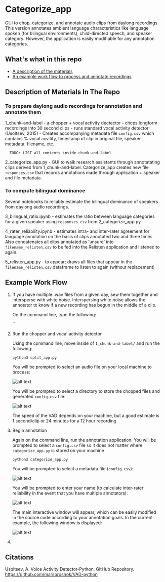 # Categorize_app 

GUI to chop, categorize, and annotate audio clips from daylong recordings. This version annotates ambient language characteristics like language spoken (for bilingual environments), child-directed speech, and speaker category. However, the application is easily modifiable for any annotation categories. 

## What's what in this repo

* [A description of the materials](#description-of-materials-in-the-repo)
* [An example work flow to process and annotate recordings](#example-work-flow)

## Description of Materials In The Repo

### To prepare daylong audio recordings for annotation and annotate them

  1_chunk-and-label - a chopper + vocal activity dectector
          - chops longform recordings into 30 second clips
	  - runs standard vocal activity detector (Usoltsev, 2015)
	  - Creates accompanying metadata file `config.csv` which contains % vocal acvitity, timestamp of clip in original file, speaker metadata, filename, etc. 
	  
	  TODO: LIST all contents inside chunk-and-label
	
 2_categorize_app.py - GUI to walk research assistants through annotatating clips derived from 1_chunk-and-label. Categorize_app creates new file `responses.csv` that records annotations made through application + speaker and file metadata. 

### To compute bilingual dominance

Several notebooks to reliably estimate the bilingual dominance of speakers from daylong audio recordings. 

3_bilingual_ratio.ipynb - estimates the ratio between language categories for a given speaker using `responses.csv` from 2_categorize_app.py

4_rater_reliability.ipynb - estimates intra- and inter-rater agreement for language annotation on the basis of clips annotated two and three times. Also concatenates all clips annotated as 'unsure' into `filename_relisten.csv` to be fed into the Relisten application and listened to again.

5_relisten_app.py - to appear; draws all files that appear in the `filename_relisten.csv` dataframe to listen to again (without replacement)

## Example Work Flow

1. If you have multiple .wav files from a given day, sew them together and intersperse with white noise. Interspersing white noise allows the annotator to know if a new recording has begun in the middle of a clip. 

	On the command line, type the following:
	
	``

2. Run the chopper and vocal activity detector

	Using the command line, move inside of `1_chunk-and-label/` and run the following:
	
	`python3 split_app.py`
	
	You will be prompted to select an audio file on your local machine to process:
	
	![alt text](https://github.com/megseekosh/Categorize_app_v2/audio_cut_prompt.png "audio file prompt")
	
	You will be prompted to select a directory to store the chopped files and generated `config.csv` file:
	
	![alt text](https://github.com/megseekosh/Categorize_app_v2/output_directory_prompt.png "output_directory_prompt")
	
	The speed of the VAD depends on your machine, but a good estimate is 1 second/clip or 24 minutes for a 12 hour recording. 
	
3. Begin annotation

	Again on the command line, run the annotation application. You will be prompted to select a `config.csv` file so it does not matter where `categorize_app.py` is stored on your machine
	
	`python3 categorize_app.py`
	
	You will be prompted to select a metadata file (`config.csv`):
	
	![alt text](https://github.com/megseekosh/Categorize_app_v2/metadata_prompt.png "metadata_prompt")

	You will be prompted to enter your name (to calculate inter-rater reliability in the event that you have multiple annotators):
	
	![alt text](https://github.com/megseekosh/Categorize_app_v2/name_prompt.png "name_prompt")
	
	The main interactive window will appear, which can be easily modified in the source code according to your annotation goals. In the current example, the following window is displayed:
	
	![alt text](https://github.com/megseekosh/Categorize_app_v2/annotation_window.png "annotation_window")


	
4. 

## Citations

Usoltsev, A. Voice Activity Detector-Python. GitHub Repository. https://github.com/marsbroshok/VAD-python
